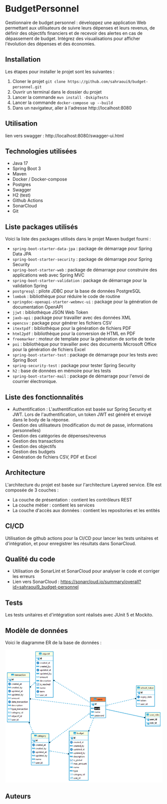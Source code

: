 # BudgetPersonnel

Gestionnaire de budget personnel : développez une application Web permettant aux utilisateurs de suivre leurs dépenses
et leurs revenus, de définir des objectifs financiers et de recevoir des alertes en cas de dépassement de budget.
Intégrez des visualisations pour afficher l'évolution des dépenses et des économies.

## Installation

Les étapes pour installer le projet sont les suivantes :

1. Cloner le projet `git clone https://github.com/sahraoui9/budget-personnel.git`
2. Ouvrir un terminal dans le dossier du projet
3. Lancer la commande `mvn install -DskipTests`
4. Lancer la commande `docker-compose up --build`
5. Dans un navigateur, aller à l'adresse http://localhost:8080

## Utilisation

lien vers swagger : http://localhost:8080/swagger-ui.html

## Technologies utilisées

- Java 17
- Spring Boot 3
- Maven
- Docker / Docker-compose
- Postgres
- Swagger
- H2 (test)
- Github Actions
- SonarCloud
- Git

## Liste packages utilisés

Voici la liste des packages utilisés dans le projet Maven budget fourni :

- `spring-boot-starter-data-jpa` : package de démarrage pour Spring Data JPA
- `spring-boot-starter-security` : package de démarrage pour Spring Security
- `spring-boot-starter-web` : package de démarrage pour construire des applications web avec Spring MVC
- `spring-boot-starter-validation` : package de démarrage pour la validation Spring
- `postgresql` : pilote JDBC pour la base de données PostgreSQL
- `lombok` : bibliothèque pour réduire le code de routine
- `springdoc-openapi-starter-webmvc-ui` : package pour la génération de documentation OpenAPI
- `jjwt` : bibliothèque JSON Web Token
- `jaxb-api` : package pour travailler avec des données XML
- `opencsv` : package pour générer les fichiers CSV
- `itextpdf` : bibliothèque pour la génération de fichiers PDF
- `html2pdf` : bibliothèque pour la conversion de HTML en PDF
- `freemarker` : moteur de template pour la génération de sortie de texte
- `poi` : bibliothèque pour travailler avec des documents Microsoft Office pour la génération de fichiers Excel
- `spring-boot-starter-test` : package de démarrage pour les tests avec Spring Boot
- `spring-security-test` : package pour tester Spring Security
- `h2` : base de données en mémoire pour les tests
- `spring-boot-starter-mail` : package de démarrage pour l'envoi de courrier électronique.

## Liste des fonctionnalités
- Authentification : L'authentification est basée sur Spring Security et JWT. Lors de l'authentification, un token JWT est généré et envoyé dans le body de la réponse.
- Gestion des utilisateurs (modification du mot de passe, informations personnelles)
- Gestion des catégories de dépenses/revenus
- Gestion des transactions
- Gestion des objectifs
- Gestion des budgets
- Génération de fichiers CSV, PDF et Excel

## Architecture

L'architecture du projet est basée sur l'architecture Layered service. Elle est composée de 3 couches :
- La couche de présentation : contient les contrôleurs REST
- La couche métier : contient les services
- La couche d'accès aux données : contient les repositories et les entités

## CI/CD

Utilisation de github actions pour la CI/CD pour lancer les tests unitaires et d'intégration, et pour enregistrer les résultats dans SonarCloud.

## Qualité du code
- Utilisation de SonarLint et SonarCloud pour analyser le code et corriger les erreurs
- Lien vers SonarCloud : https://sonarcloud.io/summary/overall?id=sahraoui9_budget-personnel

## Tests
Les tests unitaires et d'intégration sont réalisés avec JUnit 5 et Mockito.

## Modèle de données
Voici le diagramme ER de la base de données :

![Diagramme ER](docs/ER.png)

## Auteurs


